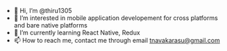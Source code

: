 - 👋 Hi, I’m @thiru1305
- 👀 I’m interested in mobile application developement for cross platforms and bare native platforms
- 🌱 I’m currently learning React Native, Redux
- 📫 How to reach me, contact me through email tnavakarasu@gmail.com

<!---
thiru1305/thiru1305 is a ✨ special ✨ repository because its `README.md` (this file) appears on your GitHub profile.
You can click the Preview link to take a look at your changes.
--->
